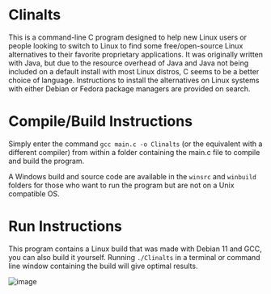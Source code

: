 # Clinalts
This is a command-line C program designed to help new Linux users or people looking to switch to Linux to find some free/open-source Linux alternatives to their favorite proprietary applications.
It was originally written with Java, but due to the resource overhead of Java and Java not being included on a default install with most Linux distros, C seems to be a better choice of language.
Instructions to install the alternatives on Linux systems with either Debian or Fedora package managers are provided on search.

# Compile/Build Instructions
Simply enter the command `gcc main.c -o Clinalts` (or the equivalent with a different compiler) from within a folder containing the main.c file to compile and build the program. 

A Windows build and source code are available in the `winsrc` and `winbuild` folders for those who want to run the program but are not on a Unix compatible OS.

# Run Instructions
This program contains a Linux build that was made with Debian 11 and GCC, you can also build it yourself. 
Running  `./Clinalts` in a terminal or command line window containing the build will give optimal results.


![image](https://user-images.githubusercontent.com/17995774/130369700-4ca155c3-8d03-4cd7-881d-84c985af5bad.png)
